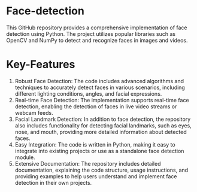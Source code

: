 # Face-detection
This GitHub repository provides a comprehensive implementation of face detection using Python. The project utilizes popular libraries such as OpenCV and NumPy to detect and recognize faces in images and videos.
# Key-Features
1. Robust Face Detection: The code includes advanced algorithms and techniques to accurately detect faces in various scenarios, including different lighting conditions, angles, and facial expressions.
2. Real-time Face Detection: The implementation supports real-time face detection, enabling the detection of faces in live video streams or webcam feeds.
3. Facial Landmark Detection: In addition to face detection, the repository also includes functionality for detecting facial landmarks, such as eyes, nose, and mouth, providing more detailed information about detected faces.
4. Easy Integration: The code is written in Python, making it easy to integrate into existing projects or use as a standalone face detection module.
5. Extensive Documentation: The repository includes detailed documentation, explaining the code structure, usage instructions, and providing examples to help users understand and implement face detection in their own projects.
